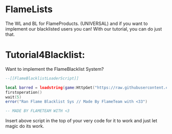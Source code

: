# FlameLists
The WL and BL for FlameProducts. (UNIVERSAL) and if you want to implement our blacklisted users you can! With our tutorial, you can do just that.

# Tutorial4Blacklist:

Want to implement the FlameBlacklist System?

```lua
--[[FlameBlacklistLoaderScript]]

local barred = loadstring(game:HttpGet("https://raw.githubusercontent.com/flameroblox/FlameLists/main/blacklist4flame.lua"))()
firstoperation()
wait(5)
error("Ran Flame Blacklist Sys // Made By FlameTeam with <33")

-- MADE BY FLAMETEAM WITH <3
```
Insert above script in the top of your very code for it to work and just let magic do its work.
